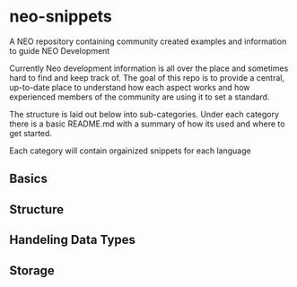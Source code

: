 # neo-snippets
A NEO repository containing community created examples and information to guide NEO Development

Currently Neo development information is all over the place and sometimes hard to find and keep track of. The goal of this repo is to provide a central, up-to-date place to understand how each aspect works and how experienced members of the community are using it to set a standard.

The structure is laid out below into sub-categories. Under each category there is a basic README.md with a summary of how its used and where to get started. 

Each category will contain orgainized snippets for each language

## Basics

## Structure 

## Handeling Data Types

## Storage

